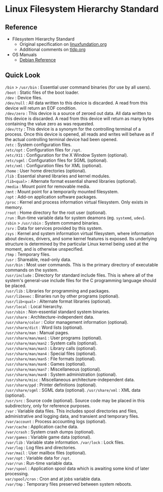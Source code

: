 # Linux Filesystem Hierarchy Standard

## Reference

- Filesystem Hierarchy Standard
    - Original specification on [linuxfundation.org](https://refspecs.linuxfoundation.org/fhs.shtml)
    - Additional comments on [tldp.org](https://www.tldp.org/LDP/Linux-Filesystem-Hierarchy/html/Linux-Filesystem-Hierarchy.html)
- OS Manuals
    - [Debian Reference](https://www.debian.org/doc/manuals/debian-reference/index.en.html)

## Quick Look

`/bin` > `/usr/bin` : Essential user command binaries (for use by all users).  
`/boot` : Static files of the boot loader.  
`/dev` : Device files.  
`/dev/null` : All data written to this device is discarded. A read from this device will return an EOF condition.  
`/dev/zero` : This device is a source of zeroed out data. All data written to this device is discarded. A read from this device will return as many bytes containing the value zero as was requested.  
`/dev/tty` : This device is a synonym for the controlling terminal of a process. Once this device is opened, all reads and writes will behave as if the actual controlling terminal device had been opened.  
`/etc` : System configuration files.  
`/etc/opt` : Configuration files for `/opt`.  
`/etc/X11` : Configuration for the X Window System (optional).  
`/etc/sgml` : Configuration files for SGML (optional).  
`/etc/xml` : Configuration files for XML (optional).  
`/home` : User home directories (optional).  
`/lib` : Essential shared libraries and kernel modules.  
`/lib<qual>` : Alternate format essential shared libraries (optional).  
`/media` : Mount point for removable media.  
`/mnt` : Mount point for a temporarily mounted filesystem.  
`/opt` : Add-on application software packages.  
`/proc` : Kernel and process information virtual filesystem. Only exists in memory.  
`/root` : Home directory for the root user (optional).  
`/run` : Run-time variable data for system deamons (eg. `systemd`, `udev`).  
`/sbin` > `/usr/sbin` : System command binaries.  
`/srv` : Data for services provided by this system.  
`/sys` : Kernel and system information virtual filesystem, where information about devices, drivers, and some kernel features is exposed. Its underlying structure is determined by the particular Linux kernel being used at the moment, and is otherwise unspecified.  
`/tmp` : Temporary files.  
`/usr` : Shareable, read-only data.  
`/usr/bin` : Most user commands. This is the primary directory of executable commands on the system.  
`/usr/include` : Directory for standard include files. This is where all of the system's general-use include files for the C programming language should be placed.  
`/usr/lib` : Libraries for programming and packages.  
`/usr/libexec` : Binaries run by other programs (optional).  
`/usr/lib<qual>` : Alternate format libraries (optional).  
`/usr/local` : Local hierarchy.  
`/usr/sbin` : Non-essential standard system binaries.  
`/usr/share` : Architecture-independent data.  
`/usr/share/color` : Color management information (optional).  
`/usr/share/dict` : Word lists (optional).  
`/usr/share/man` : Manual pages.  
`/usr/share/man/man1` :	User programs (optional).  
`/usr/share/man/man2` :	System calls (optional).  
`/usr/share/man/man3` :	Library calls (optional).  
`/usr/share/man/man4` : Special files (optional).  
`/usr/share/man/man5` : File formats (optional).  
`/usr/share/man/man6` : Games (optional).  
`/usr/share/man/man7` : Miscellaneous (optional).  
`/usr/share/man/man8` : System administration (optional).  
`/usr/share/misc` : Miscellaneous architecture-independent data.  
`/usr/share/ppd` : Printer definitions (optional).  
`/usr/share/sgml` : SGML data (optional).
`/usr/share/xml` : XML data (optional).  
`/usr/src` : Source code (optional). Source code may be placed in this subdirectory, only for reference purposes.  
`/var` : Variable data files. This includes spool directories and files, administrative and logging data, and transient and temporary files.  
`/var/account` : Process accounting logs (optional).  
`/var/cache` : Application cache data.  
`/var/crash` : System crash dumps (optional).  
`/var/games` : Variable game data (optional).  
`/var/lib` : Variable state information.
`/var/lock` : Lock files.  
`/var/log` : Log files and directories.  
`/var/mail` : User mailbox files (optional).  
`/var/opt` : Variable data for `/opt`.  
`/var/run` : Run-time variable data.  
`/var/spool` : Application spool data which is awaiting some kind of later processing.  
`var/spool/cron` : Cron and at jobs variable data.  
`/var/tmp` : Temporary files preserved between system reboots.  